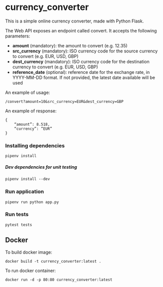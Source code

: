 # currency_converter
This is a simple online currency converter, made with Python Flask.

The Web API exposes an endpoint called ​c​onvert.
It accepts the following parameters:

- **amount** (mandatory): the amount to convert (e.g. 12.35)
- **src​_currency** (mandatory): ISO currency code for the source currency to convert (e.g. EUR,
USD, GBP)
- **dest_currency** (mandatory): ISO currency code for the destination currency to convert (e.g. EUR,
USD, GBP)
- **re​ference_date** (optional): reference date for the exchange rate, in YYYY-MM-DD format. 
If not provided, the latest date available will be used

An example of usage:
```
/convert?amount=10&src_currency=EUR&dest_currency=GBP
```

An example of response:
```
{
    “amount”: 8.518,
    “currency”: ”EUR”
}
```


### Installing dependencies
```
pipenv install
```

##### Dev dependencies for unit testing
```
pipenv install --dev
```

### Run application
```
pipenv run python app.py
```

### Run tests
```
pytest tests
```

## Docker
To build docker image:
```
docker build -t currency_converter:latest .
```

To run docker container:
```
docker run -d -p 80:80 currency_converter:latest
```
